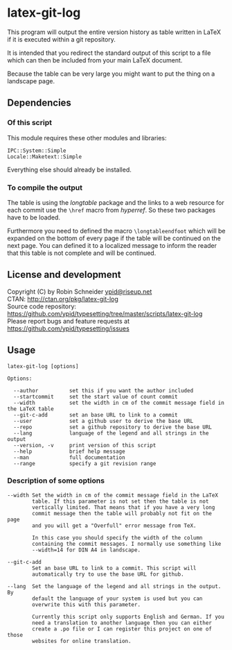 # latex-git-log
This program will output the entire version history as table written in LaTeX
if it is executed within a git repository.

It is intended that you redirect the standard output of this script to a file which can then be included from your main LaTeX document.

Because the table can be very large you might want to put the thing on a
landscape page.

## Dependencies
### Of this script
This module requires these other modules and libraries:

    IPC::System::Simple
    Locale::Maketext::Simple

Everything else should already be installed.

### To compile the output
The table is using the *longtable* package and the links to a web resource for
each commit use the `\href` macro from *hyperref*. So these two packages have
to be loaded.

Furthermore you need to defined the macro `\longtableendfoot` which will be
expanded on the bottom of every page if the table will be continued on the next
page. You can defined it to a localized message to inform the reader that this
table is not complete and will be continued.

## License and development
Copyright (C) by Robin Schneider <ypid@riseup.net> <br/>
CTAN: http://ctan.org/pkg/latex-git-log <br/>
Source code repository: https://github.com/ypid/typesetting/tree/master/scripts/latex-git-log <br/>
Please report bugs and feature requests at https://github.com/ypid/typesetting/issues <br/>

## Usage

    latex-git-log [options]

    Options:

      --author          set this if you want the author included
      --startcommit     set the start value of count commit
      --width           set the width in cm of the commit message field in the LaTeX table
      --git-c-add       set an base URL to link to a commit
      --user            set a github user to derive the base URL
      --repo            set a github repository to derive the base URL
      --lang            language of the legend and all strings in the output
      --version, -v     print version of this script
      --help            brief help message
      --man             full documentation
      --range           specify a git revision range

### Description of some options

    --width Set the width in cm of the commit message field in the LaTeX
            table. If this parameter is not set then the table is not
            vertically limited. That means that if you have a very long
            commit message then the table will probably not fit on the page
            and you will get a "Overfull" error message from TeX.

            In this case you should specify the width of the column
            containing the commit messages. I normally use something like
            --width=14 for DIN A4 in landscape.

    --git-c-add
            Set an base URL to link to a commit. This script will
            automatically try to use the base URL for github.

    --lang  Set the language of the legend and all strings in the output. By
            default the language of your system is used but you can
            overwrite this with this parameter.

            Currently this script only supports English and German. If you
            need a translation to another language then you can either
            create a .po file or I can register this project on one of those
            websites for online translation.
